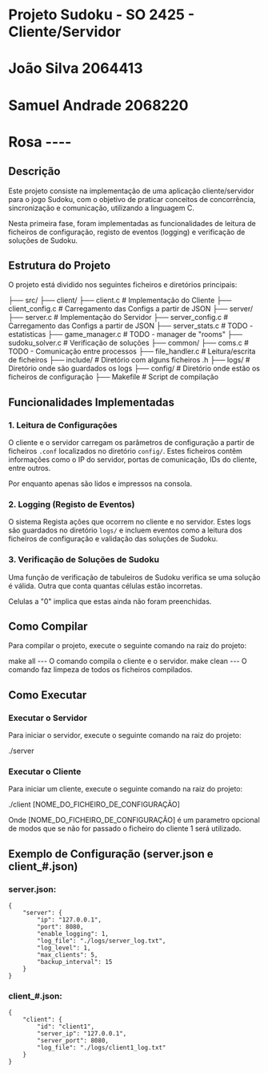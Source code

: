 # Projeto Sudoku - SO 2425 - Cliente/Servidor
# João Silva 2064413
# Samuel Andrade 2068220
# Rosa ----

## Descrição
Este projeto consiste na implementação de uma aplicação cliente/servidor para o jogo Sudoku, com o objetivo de praticar conceitos de concorrência, sincronização e comunicação, utilizando a linguagem C.

Nesta primeira fase, foram implementadas as funcionalidades de leitura de ficheiros de configuração, registo de eventos (logging) e verificação de soluções de Sudoku.

## Estrutura do Projeto

O projeto está dividido nos seguintes ficheiros e diretórios principais:

├── src/
    ├── client/
        ├── client.c                # Implementação do Cliente
        ├── client_config.c         # Carregamento das Configs a partir de JSON
    ├── server/
        ├── server.c                # Implementação do Servidor
        ├── server_config.c         # Carregamento das Configs a partir de JSON
        ├── server_stats.c          # TODO - estatisticas
        ├── game_manager.c          # TODO - manager de "rooms"
        ├── sudoku_solver.c         # Verificação de soluções
    ├── common/
        ├── coms.c                  # TODO - Comunicação entre processos
        ├── file_handler.c          # Leitura/escrita de ficheiros
├── include/                   # Diretório com alguns ficheiros .h
├── logs/                      # Diretório onde são guardados os logs
├── config/                    # Diretório onde estão os ficheiros de configuração
├── Makefile                   # Script de compilação

## Funcionalidades Implementadas

### 1. Leitura de Configurações
O cliente e o servidor carregam os parâmetros de configuração a partir de ficheiros `.conf` localizados no diretório `config/`. Estes ficheiros contêm informações como o IP do servidor, portas de comunicação, IDs do cliente, entre outros. 

Por enquanto apenas são lidos e impressos na consola.

### 2. Logging (Registo de Eventos)
O sistema Regista ações que ocorrem no cliente e no servidor. Estes logs são guardados no diretório `logs/` e incluem eventos como a leitura dos ficheiros de configuração e validação das soluções de Sudoku.

### 3. Verificação de Soluções de Sudoku
Uma função de verificação de tabuleiros de Sudoku verifica se uma solução é válida. 
Outra que conta quantas células estão incorretas.

Celulas a "0" implica que estas ainda não foram preenchidas.

## Como Compilar

Para compilar o projeto, execute o seguinte comando na raiz do projeto:

make all        ---  O comando compila o cliente e o servidor. 
make clean      ---  O comando faz limpeza de todos os ficheiros compilados.

## Como Executar
### Executar o Servidor
Para iniciar o servidor, execute o seguinte comando na raiz do projeto:

./server

### Executar o Cliente
Para iniciar um cliente, execute o seguinte comando na raiz do projeto:

./client [NOME_DO_FICHEIRO_DE_CONFIGURAÇÃO]

Onde [NOME_DO_FICHEIRO_DE_CONFIGURAÇÃO] é um parametro opcional de modos que se não for passado o ficheiro do cliente 1 será utilizado.

## Exemplo de Configuração (server.json e client_#.json)

### server.json:
    {
        "server": {
            "ip": "127.0.0.1",
            "port": 8080,
            "enable_logging": 1,
            "log_file": "./logs/server_log.txt",
            "log_level": 1,
            "max_clients": 5,
            "backup_interval": 15
        }
    }

### client_#.json:
    {
        "client": {
            "id": "client1",
            "server_ip": "127.0.0.1",
            "server_port": 8080,
            "log_file": "./logs/client1_log.txt"
        }
    }

